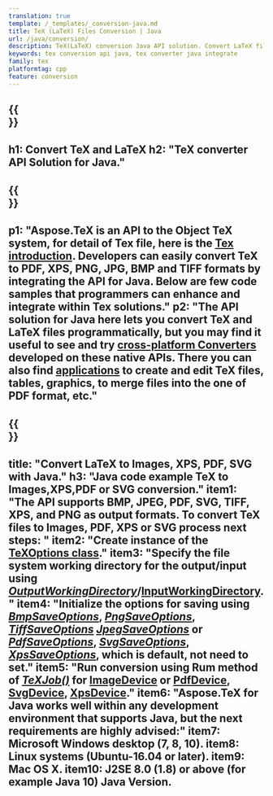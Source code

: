 ```yaml
---
translation: true
template: /_templates/_conversion-java.md
title: TeX (LaTeX) Files Conversion | Java
url: /java/conversion/
description: TeX(LaTeX) conversion Java API solution. Convert LaTeX files to PDF, XPS and Images including PNG, JPEG, TIFF, BMP with few lines of Java code.
keywords: tex conversion api java, tex converter java integrate
family: tex
platformtag: cpp
feature: conversion
---
```


{{<section banner>}}
---
h1: Convert TeX and LaTeX 
h2: "TeX converter API Solution for Java."
---

{{<section overview>}}
---
p1: "Aspose.TeX is an API to the Object TeX system, for detail of Tex file, here is the [Tex introduction](https://docs.aspose.com/tex/cpp/what-is-tex/). Developers can easily convert TeX to PDF, XPS, PNG, JPG, BMP and TIFF formats by integrating the API for Java. Below are few code samples that programmers can enhance and integrate within Tex solutions."
p2: "The API solution for Java here lets you convert TeX and LaTeX files programmatically, but you may find it useful to see and try [cross-platform Converters](https://products.aspose.app/tex/conversion) developed on these native APIs. There you can also find [applications](https://products.aspose.app/tex/applications) to create and edit TeX files, tables, graphics, to merge files into the one of PDF format, etc."
---

{{<section feature1>}}
---
title: "Convert LaTeX to Images, XPS, PDF, SVG with Java."
h3: "Java code example TeX to Images,XPS,PDF or SVG conversion."
item1: "The API supports BMP, JPEG, PDF, SVG, TIFF, XPS, and PNG as output formats. To convert TeX files to Images, PDF, XPS or SVG process next steps: "
item2: "Create instance of the [TeXOptions class](https://reference.aspose.com/tex/java/com.aspose.tex/texoptions)."
item3:  "Specify the file system working directory for the output/input using [*OutputWorkingDirectory*](https://reference.aspose.com/tex/java/com.aspose.tex/TeXOptions#setOutputWorkingDirectory-com.aspose.tex.IOutputWorkingDirectory-)/[InputWorkingDirectory](https://reference.aspose.com/tex/java/com.aspose.tex/TeXOptions#setInputWorkingDirectory-com.aspose.tex.IInputWorkingDirectory-)."
item4: "Initialize the options for saving using [*BmpSaveOptions*](https://reference.aspose.com/tex/java/com.aspose.tex.rendering/BmpSaveOptions), [*PngSaveOptions*](https://reference.aspose.com/tex/java/com.aspose.tex.rendering/PngSaveOptions), [*TiffSaveOptions*](https://reference.aspose.com/tex/java/com.aspose.tex.rendering/TiffSaveOptions) [*JpegSaveOptions*](https://reference.aspose.com/tex/java/com.aspose.tex.rendering/JpegSaveOptions) or [*PdfSaveOptions*](https://reference.aspose.com/tex/java/com.aspose.tex.rendering/PdfSaveOptions), [*SvgSaveOptions*](https://reference.aspose.com/tex/java/com.aspose.tex.rendering/SvgSaveOptions), [*XpsSaveOptions*](https://reference.aspose.com/tex/java/com.aspose.tex.rendering/XpsSaveOptions), which is default, not need to set."
item5: "Run conversion using Rum method of [*TeXJob()*](https://reference.aspose.com/tex/java/com.aspose.tex/TeXJob) for  [ImageDevice](https://reference.aspose.com/tex/java/com.aspose.tex.rendering/ImageDevice) or [PdfDevice](https://reference.aspose.com/tex/java/com.aspose.tex.rendering/PdfDevice), [SvgDevice](https://reference.aspose.com/tex/java/com.aspose.tex.rendering/SvgDevice), [XpsDevice](https://reference.aspose.com/tex/java/com.aspose.tex.rendering/XpsDevice)."
item6: "Aspose.TeX for Java works well within any development environment that supports Java, but the next requirements are highly advised:"
item7: Microsoft Windows desktop (7, 8, 10).
item8: Linux systems (Ubuntu-16.04 or later).
item9: Mac OS X.
item10: J2SE 8.0 (1.8) or above (for example Java 10) Java Version.
---

